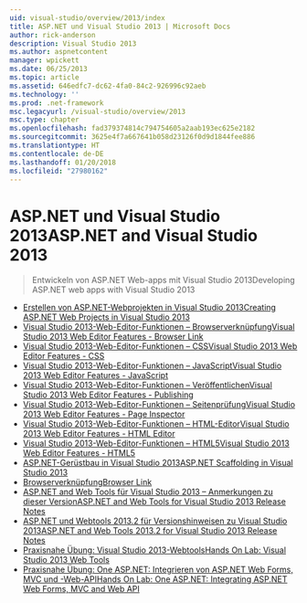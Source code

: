 ```yaml
---
uid: visual-studio/overview/2013/index
title: ASP.NET und Visual Studio 2013 | Microsoft Docs
author: rick-anderson
description: Visual Studio 2013
ms.author: aspnetcontent
manager: wpickett
ms.date: 06/25/2013
ms.topic: article
ms.assetid: 646edfc7-dc62-4fa0-84c2-926996c92aeb
ms.technology: ''
ms.prod: .net-framework
msc.legacyurl: /visual-studio/overview/2013
msc.type: chapter
ms.openlocfilehash: fad379374814c794754605a2aab193ec625e2182
ms.sourcegitcommit: 3625e4f7a667641b058d23126f0d9d1844fee886
ms.translationtype: HT
ms.contentlocale: de-DE
ms.lasthandoff: 01/20/2018
ms.locfileid: "27980162"
---
```

<a name="aspnet-and-visual-studio-2013"></a><span data-ttu-id="d2b57-103">ASP.NET und Visual Studio 2013</span><span class="sxs-lookup"><span data-stu-id="d2b57-103">ASP.NET and Visual Studio 2013</span></span>
====================
> <span data-ttu-id="d2b57-104">Entwickeln von ASP.NET Web-apps mit Visual Studio 2013</span><span class="sxs-lookup"><span data-stu-id="d2b57-104">Developing ASP.NET web apps with Visual Studio 2013</span></span>


- [<span data-ttu-id="d2b57-105">Erstellen von ASP.NET-Webprojekten in Visual Studio 2013</span><span class="sxs-lookup"><span data-stu-id="d2b57-105">Creating ASP.NET Web Projects in Visual Studio 2013</span></span>](creating-web-projects-in-visual-studio.md)
- [<span data-ttu-id="d2b57-106">Visual Studio 2013-Web-Editor-Funktionen – Browserverknüpfung</span><span class="sxs-lookup"><span data-stu-id="d2b57-106">Visual Studio 2013 Web Editor Features - Browser Link</span></span>](visual-studio-2013-web-editor-features-browser-link.md)
- [<span data-ttu-id="d2b57-107">Visual Studio 2013-Web-Editor-Funktionen – CSS</span><span class="sxs-lookup"><span data-stu-id="d2b57-107">Visual Studio 2013 Web Editor Features - CSS</span></span>](visual-studio-2013-web-editor-features-css.md)
- [<span data-ttu-id="d2b57-108">Visual Studio 2013-Web-Editor-Funktionen – JavaScript</span><span class="sxs-lookup"><span data-stu-id="d2b57-108">Visual Studio 2013 Web Editor Features - JavaScript</span></span>](visual-studio-2013-web-editor-features-javascript.md)
- [<span data-ttu-id="d2b57-109">Visual Studio 2013-Web-Editor-Funktionen – Veröffentlichen</span><span class="sxs-lookup"><span data-stu-id="d2b57-109">Visual Studio 2013 Web Editor Features - Publishing</span></span>](visual-studio-2013-web-editor-features-publishing.md)
- [<span data-ttu-id="d2b57-110">Visual Studio 2013-Web-Editor-Funktionen – Seitenprüfung</span><span class="sxs-lookup"><span data-stu-id="d2b57-110">Visual Studio 2013 Web Editor Features - Page Inspector</span></span>](visual-studio-2013-web-editor-features-page-inspector.md)
- [<span data-ttu-id="d2b57-111">Visual Studio 2013-Web-Editor-Funktionen – HTML-Editor</span><span class="sxs-lookup"><span data-stu-id="d2b57-111">Visual Studio 2013 Web Editor Features - HTML Editor</span></span>](visual-studio-2013-web-editor-features-html-editor.md)
- [<span data-ttu-id="d2b57-112">Visual Studio 2013-Web-Editor-Funktionen – HTML5</span><span class="sxs-lookup"><span data-stu-id="d2b57-112">Visual Studio 2013 Web Editor Features - HTML5</span></span>](visual-studio-2013-web-editor-features-html5.md)
- [<span data-ttu-id="d2b57-113">ASP.NET-Gerüstbau in Visual Studio 2013</span><span class="sxs-lookup"><span data-stu-id="d2b57-113">ASP.NET Scaffolding in Visual Studio 2013</span></span>](aspnet-scaffolding-overview.md)
- [<span data-ttu-id="d2b57-114">Browserverknüpfung</span><span class="sxs-lookup"><span data-stu-id="d2b57-114">Browser Link</span></span>](using-browser-link.md)
- [<span data-ttu-id="d2b57-115">ASP.NET and Web Tools für Visual Studio 2013 – Anmerkungen zu dieser Version</span><span class="sxs-lookup"><span data-stu-id="d2b57-115">ASP.NET and Web Tools for Visual Studio 2013 Release Notes</span></span>](release-notes.md)
- [<span data-ttu-id="d2b57-116">ASP.NET und Webtools 2013.2 für Versionshinweisen zu Visual Studio 2013</span><span class="sxs-lookup"><span data-stu-id="d2b57-116">ASP.NET and Web Tools 2013.2 for Visual Studio 2013 Release Notes</span></span>](aspnet-and-web-tools-20132-preview-for-visual-studio-2013-release-notes.md)
- [<span data-ttu-id="d2b57-117">Praxisnahe Übung: Visual Studio 2013-Webtools</span><span class="sxs-lookup"><span data-stu-id="d2b57-117">Hands On Lab: Visual Studio 2013 Web Tools</span></span>](visual-studio-2013-web-tools.md)
- [<span data-ttu-id="d2b57-118">Praxisnahe Übung: One ASP.NET: Integrieren von ASP.NET Web Forms, MVC und -Web-API</span><span class="sxs-lookup"><span data-stu-id="d2b57-118">Hands On Lab: One ASP.NET: Integrating ASP.NET Web Forms, MVC and Web API</span></span>](one-aspnet-integrating-aspnet-web-forms-mvc-and-web-api.md)
